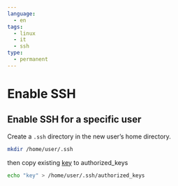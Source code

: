 ```yaml
---
language:
  - en
tags:
  - linux
  - it
  - ssh
type:
  - permanent
---
```

# Enable SSH

## Enable SSH for a specific user
Create a `.ssh` directory in the new user’s home directory.
```bash
mkdir /home/user/.ssh
```
then copy existing [key](file:///home/marseille/.ssh/id_rsa.pub) to authorized_keys
```bash
echo "key" > /home/user/.ssh/authorized_keys
```
